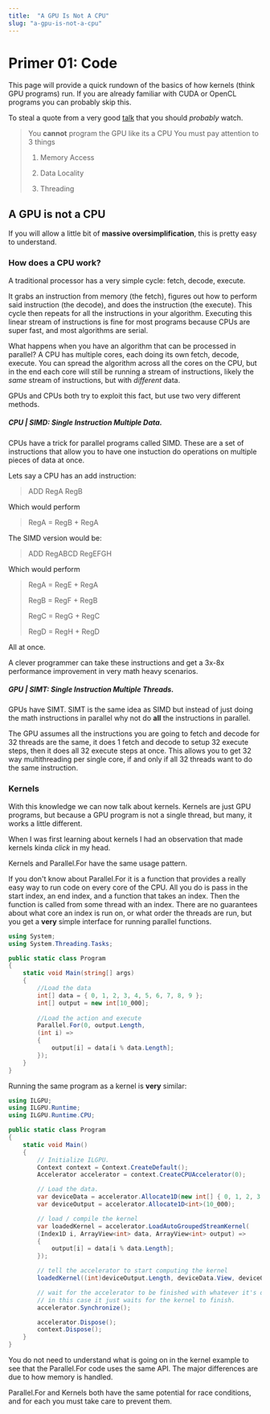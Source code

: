```yaml
---
title:  "A GPU Is Not A CPU"
slug: "a-gpu-is-not-a-cpu"
---
```


# Primer 01: Code

This page will provide a quick rundown of the basics of how kernels (think GPU programs) run.
If you are already familiar with CUDA or OpenCL programs you can probably skip this.

To steal a quote from a very good [talk](https://www.youtube.com/watch?v=uvVy3CqpVbM) that you should *probably* watch.

> You **cannot** program the GPU like its a CPU
> You must pay attention to 3 things
> 1. Memory Access
>
> 2. Data Locality
>
> 3. Threading

## A GPU is not a CPU

If you will allow a little bit of **massive oversimplification**, this is pretty easy to understand.

### How does a CPU work?

A traditional processor has a very simple cycle: fetch, decode, execute.

It grabs an instruction from memory (the fetch), figures out how to perform said instruction (the decode),
and does the instruction (the execute). This cycle then repeats for all the instructions in your algorithm.
Executing this linear stream of instructions is fine for most programs because CPUs are super fast, and most
algorithms are serial.

What happens when you have an algorithm that can be processed in parallel? A CPU has multiple cores, each
doing its own fetch, decode, execute. You can spread the algorithm across all the cores on the CPU, but
in the end each core will still be running a stream of instructions, likely the *same* stream of instructions,
but with *different* data.

GPUs and CPUs both try to exploit this fact, but use two very different methods.

##### CPU | SIMD: Single Instruction Multiple Data.

CPUs have a trick for parallel programs called SIMD. These are a set of instructions
that allow you to have one instuction do operations on multiple pieces of data at once.

Lets say a CPU has an add instruction:
> ADD RegA RegB

Which would perform
> RegA = RegB + RegA

The SIMD version would be:
> ADD RegABCD RegEFGH

Which would perform
> RegA = RegE + RegA
>
> RegB = RegF + RegB
>
> RegC = RegG + RegC
>
> RegD = RegH + RegD

All at once.

A clever programmer can take these instructions and get a 3x-8x performance improvement
in very math heavy scenarios.

##### GPU | SIMT: Single Instruction Multiple Threads.

GPUs have SIMT. SIMT is the same idea as SIMD but instead of just doing the math instructions
in parallel why not do **all** the instructions in parallel.

The GPU assumes all the instructions you are going to fetch and decode for 32 threads are
the same, it does 1 fetch and decode to setup 32 execute steps, then it does all 32 execute
steps at once. This allows you to get 32 way multithreading per single core, if and only
if all 32 threads want to do the same instruction.

### Kernels

With this knowledge we can now talk about kernels. Kernels are just GPU programs, but because
a GPU program is not a single thread, but many, it works a little different.

When I was first learning about kernels I had an observation that made kernels kinda *click*
in my head.

Kernels and Parallel.For have the same usage pattern.

If you don't know about Parallel.For it is a function that provides a really easy way to run
code on every core of the CPU. All you do is pass in the start index, an end index, and a function
that takes an index. Then the function is called from some thread with an index. There are no guarantees
about what core an index is run on, or what order the threads are run, but you get a **very** simple
interface for running parallel functions.

```C#
using System;
using System.Threading.Tasks;

public static class Program
{
    static void Main(string[] args)
    {
        //Load the data
        int[] data = { 0, 1, 2, 3, 4, 5, 6, 7, 8, 9 };
        int[] output = new int[10_000];
            
        //Load the action and execute
        Parallel.For(0, output.Length, 
        (int i) =>
        {
            output[i] = data[i % data.Length];
        });
    }
}
```

Running the same program as a kernel is **very** similar:

```C#
using ILGPU;
using ILGPU.Runtime;
using ILGPU.Runtime.CPU;

public static class Program
{
    static void Main()
    {
        // Initialize ILGPU.
        Context context = Context.CreateDefault();
        Accelerator accelerator = context.CreateCPUAccelerator(0);

        // Load the data.
        var deviceData = accelerator.Allocate1D(new int[] { 0, 1, 2, 3, 4, 5, 6, 7, 8, 9 });
        var deviceOutput = accelerator.Allocate1D<int>(10_000);

        // load / compile the kernel
        var loadedKernel = accelerator.LoadAutoGroupedStreamKernel(
        (Index1D i, ArrayView<int> data, ArrayView<int> output) =>
        {
            output[i] = data[i % data.Length];
        });

        // tell the accelerator to start computing the kernel
        loadedKernel((int)deviceOutput.Length, deviceData.View, deviceOutput.View);

        // wait for the accelerator to be finished with whatever it's doing
        // in this case it just waits for the kernel to finish.
        accelerator.Synchronize();

        accelerator.Dispose();
        context.Dispose();
    }
}
```

You do not need to understand what is going on in the kernel example to see that the Parallel.For code uses the same
API. The major differences are due to how memory is handled.

Parallel.For and Kernels both have the same potential for race conditions, and for each you must take care to prevent
them.
